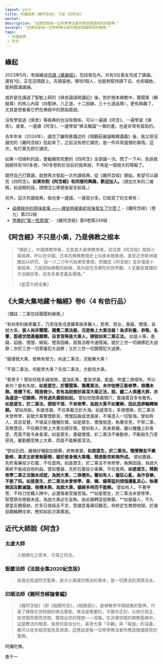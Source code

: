 ```yaml
---
layout: post
title: 共讀經典《雜阿含經》，乃至《四阿含》
wechat: 
description: “這應該是每一位修學佛法者所應該閱讀探究的聖典。”
excerpt: “這應該是每一位修學佛法者所應該閱讀探究的聖典。”
tags:
 - 共讀經典
 - 阿含
---
```


## 緣起

2023年5月，有組織過[共讀《華嚴經》](https://mp.weixin.qq.com/s/exPab92Lk-YvBw9lcWdyiA)，包括我在內，共有3位善友完成了讀誦。還有1位，正在迎頭趕上。先隨喜她，哪怕1個人，也能夠堅持讀下去。也祝福她，能夠圓滿讀誦。

或許是在讀過了智敏上師的《俱舍論頌疏講記》後，對於根本佛教中，聲聞乘（解脫乘）的核心內容（四聖諦，八正道，十二因緣，三十七道品等），更有興趣了。尤其是想看看它們在佛經中的原始面貌。

沒有學習過《俱舍》等經典的也沒有關係，可以一遍讀《阿含》，一遍學習《俱舍》。或者，一邊讀《阿含》，一邊學習“佛法概論”一類的書，也是非常有幫助的。

去年年末（2024年），讀完了羅時憲講述的《現觀莊嚴論略釋講義》後，我又把沒讀完的《雜阿含經》拾起來了。之前沒有把它讀完，是一件非常遺憾的事情。這次，有打算先把它讀完。

如果一切順利的話，會繼續把完整的《四阿含》全部讀一次。問了一下AI，告訴我說總共有190多卷。190多卷對於目前的我來說，不再是一個很大的障礙了。

既然自己打算讀，就想再次發起一次共讀經典，從《雜阿含經》開始，希望可以讀完《四阿含》。**如果你對《阿含經》有同樣的興趣，歡迎加入。**（請加文末的二維碼，如過期的話，請關注公衆號後留言給我。）

另外，這次共讀經典，我也會一邊讀，一邊寫分享。已經寫了的文章有：
* [品佛經中的原味故事 —— 禪坐時被毒蛇咬後發生了什麼？](https://mp.weixin.qq.com/s/c075-4UMkmIj4aOJbigA6A)
  -《雜阿含經》（卷九）第252經
* [學佛的“第一性原理”](https://mp.weixin.qq.com/s/rFPye884hWd1spMgiCdWZg) - 《雜阿含經》第9卷第249經


## 《阿含經》不只是小乘，乃是佛教之根本

> “傳統上，中國佛教學者，尤其是大乘佛教學者，往往將《阿含經》視爲小乘經典，所以在中國、日本的佛教教理史上向來未被重視。直至近世歐洲諸國加以研究， 自一八二○年代始漸受重視，而確認《阿含經》並非僅是小乘經典，乃是原始佛教的經典，其內容包含佛陀的世界觀、人生觀及實踐的方法綱目等，具有多重意義及價值。” 
>
>《星雲大師全集》

## 《大乘大集地藏十輪經》卷6〈4 有依行品〉

（備註：二乘包括聲聞和緣覺。）

“有剎帝利旃荼羅王，乃至茷舍戍達羅等旃荼羅人，若男、若女，愚癡、憍慢，自號大乘。**彼人尚非聲聞、獨覺二乘法器，況是無上大乘法器！為求利養、恭敬、名譽，誑惑世間愚癡雜類，自言我等是大乘人，謗毀如來二乘正法。** 如是人等，愚癡、諂曲、憍慢、嫉妬、慳貪因緣，毀我法眼令速隱滅。彼於三世一切諸佛犯大過罪；亦於三世一切菩薩犯大過罪；又於三世一切聲聞犯大過罪。

“癡慢號大乘，彼無有智力，尚迷二乘法，況能解大乘！

“不習二乘法，何能學大乘？先信二乘法，方能信大乘。

“善男子！譬如坯瓶多諸瑕隙，盛油乳等，盡皆滲漏，能盛、所盛二俱壞失。所以者何？器有失故。**如是眾生，於聲聞乘、獨覺乘法，未作劬勞正勤修學，根機未熟、根機下劣、精進微少。若有為說微妙甚深大乘正法，說、聽二人俱獲大罪，亦為違逆一切諸佛，所有過失廣說如前。** 譬如世間庫藏頹穴，置諸寶貨多有散失。**如是眾生，於二乘法，謗毀不信、不肯修學，為說大乘不如實解，因此造罪輪轉無窮。** 譬如舟船，多諸泄漏，不任乘載泛於大海。如是眾生，多懷慳嫉，於二乘法未曾修學，妄號大乘實懷斷見，憍慢諂曲成泄漏身，不堪憑入一切智海。譬如有人，其目盲瞽，不堪呈示種種珍寶。如是眾生，憍慢放逸，執著空見，不學二乘，盲無慧目，不任顯示無上大乘功德珍寶。譬如有人，其身臭穢，雖以種種上妙香塗，而竟不能令身香潔。如是眾生，愚癡憍慢，於二乘法不樂勤修，不斷殺生乃至邪見，雖勤聽受無上大乘，而竟不能解甚深法。

“譬如石田，雖殖好種勤加營耨，終無果實。**如是眾生，於二乘法，憍慢懈怠不樂勤修，貪求五欲曾無厭倦，雖於彼身殖大乘種，精進勤苦終無所成。** 譬如甕器，先貯毒藥投少石蜜，不任食用。如是眾生，於二乘法不肯修學，執無因論，為說大乘終不能成自他利益。譬如甕器，先貯石蜜投少毒藥，不任食用。**如是眾生，精勤修學二乘正法猶未成就，為說大乘，二俱壞失。譬如有人，癡狂心亂，為作音樂，不能了知。如是眾生，於二乘法未曾修學，貪、瞋、癡等猛利煩惱擾亂其心，執著無因及斷滅論，根機未熟，為說大乘，雖經多時而不能解。** 譬如有人，不著甲冑、不持刀仗輙入陣中，必遭傷害受諸苦惱。**如是眾生，於二乘法未曾修學，智慧狹劣根器未成，為說大乘必生妄執，由此展轉造惡無窮。**如是癡人，不久便當支體廢缺，於多日夜結舌不言，受諸苦毒痛切難忍，命終定生無間地獄。於諸惡趣輪轉往來，應知如前次第廣說。

## 近代大師說《阿含》

### 太虛大師
> 人間佛化之原本，可尋之阿含。

### 聖嚴法師《法鼓全集2020紀念版》
> 故我也知道阿含聖典，是大小乘諸宗佛法的根本，是一切佛法的源頭活水。

### 印順法師《雜阿含經論會編》
> 《雜阿含經》（即《相應阿含》，《相應部》），是佛教界早期結集的聖典，代表了釋尊在世時期的佛法實態。佛法是簡要的，平實中正的，以修行爲主，依世間而覺悟世間，實現出世的理想——涅槃。在流傳世間的佛教聖典中，這是教法的根源，後來的部派分化，甚至大乘「中觀」與「瑜伽」的深義，都可以從本經而發見其淵源。這應該是每一位修學佛法者所應該閱讀探究的聖典。


阿彌陀佛。

愚千一

